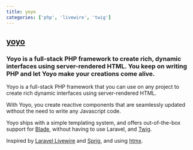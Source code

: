 ```yaml
---
title: yoyo
categories: ['php', 'livewire', 'twig']
---
```

## [yoyo](https://github.com/clickfwd/yoyo)

### Yoyo is a full-stack PHP framework to create rich, dynamic interfaces using server-rendered HTML. You keep on writing PHP and let Yoyo make your creations come alive.


Yoyo is a full-stack PHP framework that you can use on any project to create rich dynamic interfaces using server-rendered HTML.

With Yoyo, you create reactive components that are seamlessly updated without the need to write any Javascript code.

Yoyo ships with a simple templating system, and  offers out-of-the-box support for [Blade](https://laravel.com/docs/8.x/blade), without having to use Laravel, and [Twig](https://twig.symfony.com/).

Inspired by [Laravel Livewire](https://laravel-livewire.com/) and [Sprig](https://putyourlightson.com/plugins/sprig), and using [htmx](https://htmx.org/).
